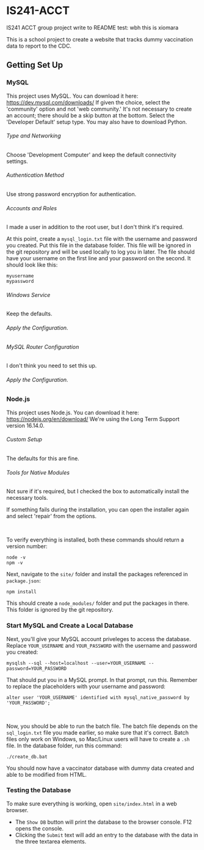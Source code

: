 # IS241-ACCT
IS241 ACCT group project
write to README test: wbh
this is xiomara

This is a school project to create a website that tracks dummy vaccination data to report to the CDC.

## Getting Set Up
### MySQL
This project uses MySQL. You can download it here: https://dev.mysql.com/downloads/ 
If given the choice, select the 'community' option and not 'web community.' It's not necessary to create an account; there should be a skip button at the bottom. 
Select the 'Developer Default' setup type. You may also have to download Python. 
###### Type and Networking
Choose 'Development Computer' and keep the default connectivity settings.
###### Authentication Method
Use strong password encryption for authentication.
###### Accounts and Roles
I made a user in addition to the root user, but I don't think it's required.

At this point, create a `mysql_login.txt` file with the username and password you created. Put this file in the database folder. This file will be ignored in the git repository and will be used locally to log you in later.
The file should have your username on the first line and your password on the second. It should look like this: 
```
myusername
mypassword
```
###### Windows Service
Keep the defaults.
###### Apply the Configuration.
###### MySQL Router Configuration
I don't think you need to set this up.
###### Apply the Configuration.

### Node.js
This project uses Node.js. You can download it here: https://nodejs.org/en/download/ 
We're using the Long Term Support version 16.14.0.
###### Custom Setup
The defaults for this are fine.
###### Tools for Native Modules
Not sure if it's required, but I checked the box to automatically install the necessary tools.

If something fails during the installation, you can open the installer again and select 'repair' from the options.

<br>

To verify everything is installed, both these commands should return a version number: 
```
node -v
npm -v
```

Next, navigate to the `site/` folder and install the packages referenced in `package.json`:
```
npm install
```
This should create a `node_modules/` folder and put the packages in there. This folder is ignored by the git repository.

### Start MySQL and Create a Local Database
Next, you'll give your MySQL account priveleges to access the database. Replace `YOUR_USERNAME` and `YOUR_PASSWORD` with the username and password you created:
```
mysqlsh --sql --host=localhost --user=YOUR_USERNAME --password=YOUR_PASSWORD
```
That should put you in a MySQL prompt. In that prompt, run this. Remember to replace the placeholders with your username and password:
```
alter user 'YOUR_USERNAME' identified with mysql_native_password by 'YOUR_PASSWORD';
```

<br>

Now, you should be able to run the batch file. The batch file depends on the `sql_login.txt` file you made earlier, so make sure that it's correct. 
Batch files only work on Windows, so Mac/Linux users will have to create a `.sh` file. 
In the database folder, run this command: 
```
./create_db.bat
```
You should now have a vaccinator database with dummy data created and able to be modified from HTML. 

### Testing the Database
To make sure everything is working, open `site/index.html` in a web browser. 

- The `Show DB` button will print the database to the browser console. F12 opens the console.
- Clicking the `Submit` text will add an entry to the database with the data in the three textarea elements.